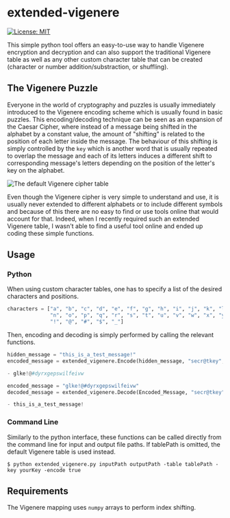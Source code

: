  # extended-vigenere

[![License: MIT](https://img.shields.io/badge/License-MIT-yellow.svg)](https://opensource.org/licenses/MIT)

This simple python tool offers an easy-to-use way to handle Vigenere encryption and decryption and can also support the traditional Vigenere table as well as any other custom character table that can be created (character or number addition/substraction, or shuffling).

## The Vigenere Puzzle

Everyone in the world of cryptography and puzzles is usually immediately introduced to the Vigenere encoding scheme which is usually
found in basic puzzles. This encoding/decoding technique can be seen as an expansion of the Caesar Cipher, where instead of a message
being shifted in the alphabet by a constant value, the amount of "shifting" is related to the position of each letter inside the message.
The behaviour of this shifting is simply controlled by the `key` which is another word that is usually repeated to overlap the message
and each of its letters induces a different shift to corresponding message's letters depending on the position of the letter's key on the
alphabet.

 ![The default Vigenere cipher table](figures/Default_table.png)

Even though the Vigenere cipher is very simple to understand and use, it is usually never extended to different alphabets or to include different
symbols and because of this there are no easy to find or use tools online that would account for that. Indeed, when I recently required such an
extended Vigenere table, I wasn't able to find a useful tool online and ended up coding these simple functions.

## Usage

### Python
When using custom character tables, one has to specify a list of the desired characters and positions.
```python
characters = ["a", "b", "c", "d", "e", "f", "g", "h", "i", "j", "k", "l", "m",
              "n", "o", "p", "q", "r", "s", "t", "u", "v", "w", "x", "y", "z",
              "!", "@", "#", "$", "_"]
```
Then, encoding and decoding is simply performed by calling the relevant functions.
```python
hidden_message = "this_is_a_test_message!"
encoded_message = extended_vigenere.Encode(hidden_message, "secr@tkey", characters)

- glke!@#dyrxgepswilfeivw
```

```python
encoded_message = "glke!@#dyrxgepswilfeivw"
decoded_message = extended_vigenere.Decode(Encoded_Message, "secr@tkey", characters)

- this_is_a_test_message!
```

### Command Line
Similarly to the python interface, these functions can be called directly from the command line for input and output file paths. If tablePath is omitted,
the default Vigenere table is used instead.
```
$ python extended_vigenere.py inputPath outputPath -table tablePath -key yourKey -encode true
```

## Requirements

The Vigenere mapping uses `numpy` arrays to perform index shifting.